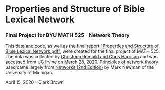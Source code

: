 # Properties and Structure of Bible Lexical Network
### Final Project for BYU MATH 525 - Network Theory 

This data and code, as well as the final report ["Properties and Structure of Bible Lexical Network.pdf"](Properties&#32;and&#32;Structure&#32;of&#32;Bible&#32;Lexical&#32;Network.pdf), were created for the final project of MATH 525. The data was collected by [Christoph Romhild and Chris Harrison](​https://www.chrisharrison.net/index.php/Visualizations/BibleViz) and was accessed from [UC Irvine](​http://moreno.ss.uci.edu/names.dat) on March 28, 2020. Principles of network theory used came largely from [Networks (2nd Edition)]() by Mark Newman of the University of Michigan.

April 15, 2020 - Clark Brown